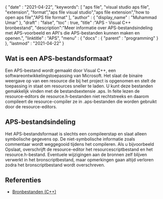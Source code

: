 {
  "date" : "2021-04-22",
  "keywords": [ "aps file", "visual studio aps file", "extension", "format","aps file visual studio","aps file extension","how to open aps file","APS file format" ],
  "author" : {
    "display_name" : "Muhammad Umar"
},
  "draft" : "false",
  "toc" : true,
  "title" :"APS - Visual C++ bronbestand",
  "description":"Meer informatie over APS-bestandsindeling met APS-voorbeeld en API's die APS-bestanden kunnen maken en openen.",
  "linktitle" : "APS",
  "menu" : {
    "docs" : {
      "parent" : "programming"
}
},
  "lastmod" : "2021-04-22"
}

## Wat is een APS-bestandsformaat?
Een APS-bestand wordt gemaakt door Visual C++, een softwareontwikkelingstoepassing van Microsoft. Het slaat de binaire weergave op van een resource die bij het project is opgenomen en stelt de toepassing in staat om resources sneller te laden. U kunt deze bestanden gemakkelijk vinden met de bestandsextensie .aps. In feite lezen de resource-editors de resource.h-bestanden niet rechtstreeks en daarom compileert de resource-compiler ze in .aps-bestanden die worden gebruikt door de resource-editors.

## APS-bestandsindeling
Het APS-bestandsformaat is slechts een compileerstap en slaat alleen symbolische gegevens op. De niet-symbolische informatie zoals commentaar wordt weggegooid tijdens het compileren. Als u bijvoorbeeld Opslaat, overschrijft de resource-editor het resourcescriptbestand en het resource.h-bestand. Eventuele wijzigingen aan de bronnen zelf blijven verwerkt in het bronscriptbestand, maar opmerkingen gaan altijd verloren zodra het bronscriptbestand wordt overschreven.


## Referenties

* [Bronbestanden (C++)](https://learn.microsoft.com/en-us/cpp/windows/resource-files-visual-studio?view=msvc-160)
 


